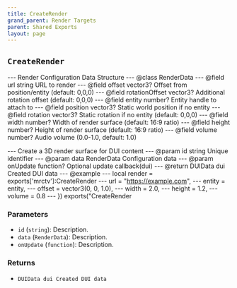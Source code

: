 ```yaml
---
title: CreateRender
grand_parent: Render Targets
parent: Shared Exports
layout: page
---
```


## `CreateRender`

--- Render Configuration Data Structure
--- @class RenderData
--- @field url string URL to render
--- @field offset vector3? Offset from position/entity (default: 0,0,0)
--- @field rotationOffset vector3? Additional rotation offset (default: 0,0,0)
--- @field entity number? Entity handle to attach to
--- @field position vector3? Static world position if no entity
--- @field rotation vector3? Static rotation if no entity (default: 0,0,0)
--- @field width number? Width of render surface (default: 16:9 ratio)
--- @field height number? Height of render surface (default: 16:9 ratio)
--- @field volume number? Audio volume (0.0-1.0, default: 1.0)

--- Create a 3D render surface for DUI content
--- @param id string Unique identifier
--- @param data RenderData Configuration data
--- @param onUpdate function? Optional update callback(dui)
--- @return DUIData dui Created DUI data
--- @example
--- local render = exports['mrctv']:CreateRender
---     url = "https://example.com",
---     entity = entity,
---     offset = vector3(0, 0, 1.0),
---     width = 2.0,
---     height = 1.2,
---     volume = 0.8
--- })
exports("CreateRender

### Parameters
- `id` (`string`): Description.
- `data` (`RenderData`): Description.
- `onUpdate` (`function`): Description.

### Returns
- `DUIData dui Created DUI data`
